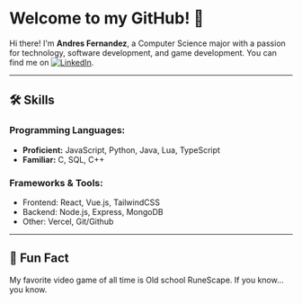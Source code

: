 # Welcome to my GitHub! 👋

Hi there! I'm **Andres Fernandez**, a Computer Science major with a passion for technology, software development, and game development. You can find me on [![LinkedIn](https://raw.githubusercontent.com/MartinHeinz/MartinHeinz/master/linkedin-3-16.png)](https://www.linkedin.com/in/andresdfernandez/).


---

## 🛠 Skills

### Programming Languages:
- **Proficient:** JavaScript, Python, Java, Lua, TypeScript
- **Familiar:** C, SQL, C++

### Frameworks & Tools:
- Frontend: React, Vue.js, TailwindCSS
- Backend: Node.js, Express, MongoDB
- Other: Vercel, Git/Github
  
---

## 📝 Fun Fact
My favorite video game of all time is Old school RuneScape. If you know... you know.

